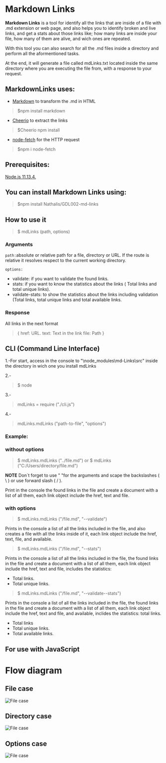 
# Markdown Links
**Markdown Links** is a tool for identify all the links that are inside of a file with .md extension or web page, and also helps you to identify broken and live links, and get a stats about those links like; how many links are inside your file, how many of them are alive, and wich ones are repeated.

With this tool you can also search for all the .md files inside a directory and perform all the aformentioned tasks.

At the end, it will generate a file called mdLinks.txt located inside the same directory where you are executing the file from, with a response to your request.

## MarkdownLinks uses:

- [Markdown](https://github.com/evilstreak/markdown-js) to transform the .md in HTML
>$npm install markdown

- [Cheerio](https://github.com/cheeriojs/cheerio) to extract the links 
>$Cheerio npm install

- [node-fetch](https://www.npmjs.com/package/node-fetch) for the HTTP request 
>$npm i node-fetch

## Prerequisites: 
[Node.js 11.13.4.](https://nodejs.org/)

## You can install Markdown Links using:

> $npm install Nathalis/GDL002-md-links


## How to use it

>$ mdLinks (path, options)


### Arguments

`path:`absolute or relative path for a file, directory or URL. If the route is relative it resolves respect to the current working directory.

  

`options:`
- validate: if you want to validate the found links.
- stats: if you want to know the statistics about the links ( Total links and total unique links).
- validate-stats: to show the statistics about the links including validation (Total links, total unique links and total available links.

### Response

All links in the next format

>{
href: URL.
text: Text in the link
file: Path
}

## CLI (Command Line Interface)

1.-For start, access in the console to "\node_modules\md-Links\src" inside the directory in wich one you install mdLinks

2.- 
>$ node

3.-
>mdLinks = require ("./cli.js")

4.-

>mdLinks.mdLinks ("path-to-file",  "options")


### Example:

### **without options**

>$ mdLinks.mdLinks ("../file.md")
or 
$ mdLinks ("C:/Users/directory/file.md")

**NOTE** Don´t forget to use " "for the arguments and scape the backslashes ( \ ) or use forward slash ( / ).

Print in the console the found links in the file and create a document with a list of all them, each link object include the href, text and file.

### **with options**

>$ mdLinks.mdLinks ("/file.md", "--validate")

Prints in the console a list of all the links included in the file, and also creates a file with all the links inside of it, each link object include the href, text, file, and available.

>$ mdLinks.mdLinks ("/file.md", "--stats")

Prints in the console a list of all the links included in the file, the found links in the file and create a document with a list of all them, each link object include the href, text and file, includes the statistics:
- Total links.
- Total unique links.

  

>$ mdLinks.mdLinks ("/file.md", "--validate--stats")

Prints in the console a list of all the links included in the file, the found links in the file and create a document with a list of all them, each link object include the href, text and file, and available, inclides the statistics: total links.
- Total links
- Total unique links.
- Total available links.

## For use with JavaScript

# Flow diagram
## File case
![File case](./pictures/mdLinks-file.png)

## Directory case
![File case](./pictures/mdLinks-directory.png)

## Options case
![File case](./pictures/mdLinks-options.png)

